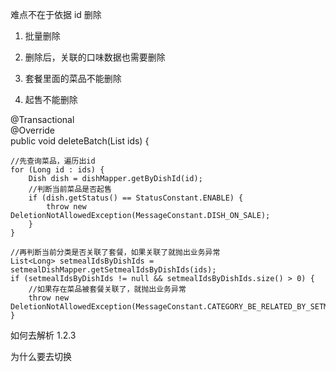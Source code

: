 难点不在于依据 id 删除
1. 批量删除
2. 删除后，关联的口味数据也需要删除


3. 套餐里面的菜品不能删除
4. 起售不能删除


@Transactional  
@Override  
public void deleteBatch(List<Long> ids) {  
  
    //先查询菜品，遍历出id  
    for (Long id : ids) {  
        Dish dish = dishMapper.getByDishId(id);  
        //判断当前菜品是否起售  
        if (dish.getStatus() == StatusConstant.ENABLE) {  
            throw new DeletionNotAllowedException(MessageConstant.DISH_ON_SALE);  
        }  
    }  
  
    //再判断当前分类是否关联了套餐，如果关联了就抛出业务异常  
    List<Long> setmealIdsByDishIds = setmealDishMapper.getSetmealIdsByDishIds(ids);  
    if (setmealIdsByDishIds != null && setmealIdsByDishIds.size() > 0) {  
        //如果存在菜品被套餐关联了，就抛出业务异常  
        throw new DeletionNotAllowedException(MessageConstant.CATEGORY_BE_RELATED_BY_SETMEAL);  
    }

如何去解析 1.2.3


为什么要去切换